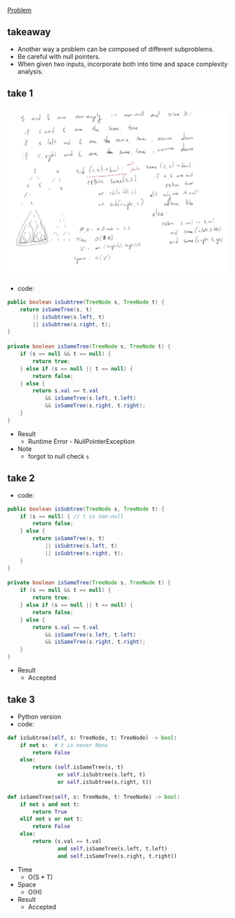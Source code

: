 [Problem](https://leetcode.com/problems/subtree-of-another-tree/)

## takeaway
- Another way a problem can be composed of different subproblems.
- Be careful with null pointers.
- When given two inputs, incorporate both into time and space complexity
  analysis.

## take 1
![](img-1.jpg)
- code:
```java
public boolean isSubtree(TreeNode s, TreeNode t) {
    return isSameTree(s, t)
        || isSubtree(s.left, t)
        || isSubtree(s.right, t);
}

private boolean isSameTree(TreeNode s, TreeNode t) {
    if (s == null && t == null) {
        return true;
    } else if (s == null || t == null) {
        return false;
    } else {
        return s.val == t.val
            && isSameTree(s.left, t.left)
            && isSameTree(s.right, t.right);
    }
}
```
- Result
    - Runtime Error - NullPointerException
- Note
    - forgot to null check `s`

## take 2
- code:
```java
public boolean isSubtree(TreeNode s, TreeNode t) {
    if (s == null) { // t is non-null
        return false;
    } else {
        return isSameTree(s, t)
            || isSubtree(s.left, t)
            || isSubtree(s.right, t);
    }
}

private boolean isSameTree(TreeNode s, TreeNode t) {
    if (s == null && t == null) {
        return true;
    } else if (s == null || t == null) {
        return false;
    } else {
        return s.val == t.val
            && isSameTree(s.left, t.left)
            && isSameTree(s.right, t.right);
    }
}
```
- Result
    - Accepted

## take 3
- Python version
- code:
```python
def isSubtree(self, s: TreeNode, t: TreeNode) -> bool:
    if not s:  # t is never None
        return False
    else:
        return (self.isSameTree(s, t)
                or self.isSubtree(s.left, t)
                or self.isSubtree(s.right, t))

def isSameTree(self, s: TreeNode, t: TreeNode) -> bool:
    if not s and not t:
        return True
    elif not s or not t:
        return False
    else:
        return (s.val == t.val
                and self.isSameTree(s.left, t.left)
                and self.isSameTree(s.right, t.right))
```
- Time
    - O(S * T)
- Space
    - O(H)
- Result
    - Accepted


